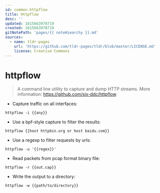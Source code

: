 ```yaml
---
id: common.httpflow
title: Httpflow
desc: ''
updated: 1615663978719
created: 1615663978719
gitNotePath: 'pages/{{ noteHiearchy }}.md'
sources:
  - name: tldr-pages
    url: 'https://github.com/tldr-pages/tldr/blob/master/LICENSE.md'
    license: Creative Commons
---
```

# httpflow

> A command line utility to capture and dump HTTP streams.
> More information: <https://github.com/six-ddc/httpflow>.

- Capture traffic on all interfaces:

`httpflow -i {{any}}`

- Use a bpf-style capture to filter the results:

`httpflow {{host httpbin.org or host baidu.com}}`

- Use a regexp to filter requests by urls:

`httpflow -u '{{regex}}'`

- Read packets from pcap format binary file:

`httpflow -r {{out.cap}}`

- Write the output to a directory:

`httpflow -w {{path/to/directory}}`

